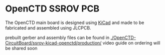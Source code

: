 # OpenCTD SSROV PCB

The OpenCTD main board is designed using [KiCad](https://www.kicad.org/) and made to be fabricated and assembled using JLCPCB.

prebuilt gerber and assembly files can be found in [./OpenCTD-CircuitBoard/ssrov-kicad-openctd/production/](./OpenCTD-CircuitBoard/ssrov-kicad-openctd/production/)
video guide on ordering will be shared soon
